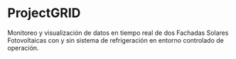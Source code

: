 # ProjectGRID
Monitoreo y visualización de datos en tiempo real de dos Fachadas Solares Fotovoltaicas con y sin sistema de refrigeración en entorno controlado de operación.
